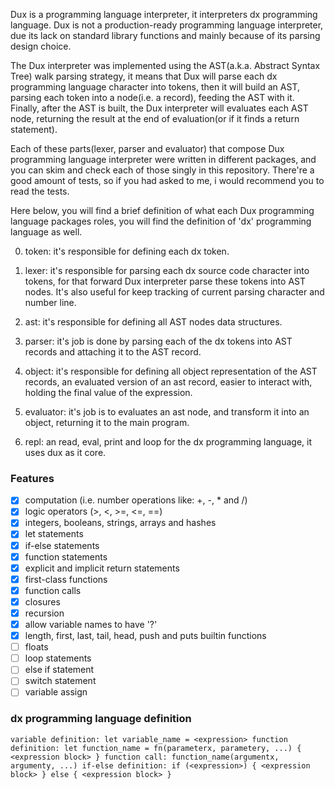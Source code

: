 Dux is a programming language interpreter, it interpreters dx programming language. Dux is not a production-ready programming language interpreter, due its lack on standard library functions and mainly because of its parsing design choice.

The Dux interpreter was implemented using the AST(a.k.a. Abstract Syntax Tree) walk parsing strategy, it means that Dux will parse each dx programming language character into tokens, then it will build an AST, parsing each token into a node(i.e. a record), feeding the AST with it. Finally, after the AST is built, the Dux interpreter will evaluates each AST node, returning the result at the end of evaluation(or if it finds a return statement).

Each of these parts(lexer, parser and evaluator) that compose Dux programming language interpreter were written in different packages, and you can skim and check each of those singly in this repository. There're a good amount of tests, so if you had asked to me, i would recommend you to read the tests.

Here below, you will find a brief definition of what each Dux programming language packages roles, you will find the definition of 'dx' programming language as well.

0. token: it's responsible for defining each dx token.

1. lexer: it's responsible for parsing each dx source code character into tokens, for that forward Dux interpreter parse these tokens into AST nodes. It's also useful for keep tracking of current parsing character and number line.

2. ast: it's responsible for defining all AST nodes data structures.

3. parser: it's job is done by parsing each of the dx tokens into AST records and attaching it to the AST record. 

4. object: it's responsible for defining all object representation of the AST records, an evaluated version of an ast record, easier to interact with, holding the final value of the expression.

5. evaluator: it's job is to evaluates an ast node, and transform it into an object, returning it to the main program.

6. repl: an read, eval, print and loop for the dx programming language, it uses dux as it core.

### Features
- [x] computation (i.e. number operations like: +, -, * and /)
- [x] logic operators (>, <, >=, <=, ==)
- [x] integers, booleans, strings, arrays and hashes
- [x] let statements
- [x] if-else statements
- [x] function statements
- [x] explicit and implicit return statements
- [x] first-class functions
- [x] function calls
- [x] closures
- [x] recursion
- [x] allow variable names to have '?'
- [x] length, first, last, tail, head, push and puts builtin functions
- [ ] floats
- [ ] loop statements
- [ ] else if statement
- [ ] switch statement
- [ ] variable assign

### dx programming language definition

`
variable definition: let variable_name = <expression>
function definition: let function_name = fn(parameterx, parametery, ...) { <expression block> }
function call: function_name(argumentx, argumenty, ...)
if-else definition: if (<expression>) { <expression block> } else { <expression block> }
`
